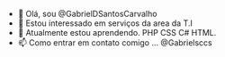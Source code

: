 - 👋 Olá, sou @GabrielDSantosCarvalho
- 👀 Estou interessado em serviços da area da T.I
- 🌱 Atualmente estou aprendendo. PHP CSS C# HTML.
- 📫 Como entrar em contato comigo ... @Gabrielsccs
<!---
GabrielDSantosCarvalho/GabrielDSantosCarvalho is a ✨ special ✨ repository because its `README.md` (this file) appears on your GitHub profile.
You can click the Preview link to take a look at your changes.
--->
